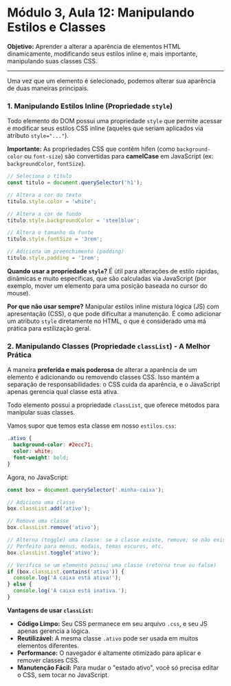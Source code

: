 # Módulo 3, Aula 12: Manipulando Estilos e Classes

**Objetivo:** Aprender a alterar a aparência de elementos HTML dinamicamente, modificando seus estilos inline e, mais importante, manipulando suas classes CSS.

---

Uma vez que um elemento é selecionado, podemos alterar sua aparência de duas maneiras principais.

### 1. Manipulando Estilos Inline (Propriedade `style`)

Todo elemento do DOM possui uma propriedade `style` que permite acessar e modificar seus estilos CSS inline (aqueles que seriam aplicados via atributo `style="..."`).

**Importante:** As propriedades CSS que contêm hífen (como `background-color` ou `font-size`) são convertidas para **camelCase** em JavaScript (ex: `backgroundColor`, `fontSize`).

```javascript
// Seleciona o título
const titulo = document.querySelector('h1');

// Altera a cor do texto
titulo.style.color = 'white';

// Altera a cor de fundo
titulo.style.backgroundColor = 'steelblue';

// Altera o tamanho da fonte
titulo.style.fontSize = '3rem';

// Adiciona um preenchimento (padding)
titulo.style.padding = '1rem';
```

**Quando usar a propriedade `style`?**
É útil para alterações de estilo rápidas, dinâmicas e muito específicas, que são calculadas via JavaScript (por exemplo, mover um elemento para uma posição baseada no cursor do mouse).

**Por que não usar sempre?**
Manipular estilos inline mistura lógica (JS) com apresentação (CSS), o que pode dificultar a manutenção. É como adicionar um atributo `style` diretamente no HTML, o que é considerado uma má prática para estilização geral.

### 2. Manipulando Classes (Propriedade `classList`) - A Melhor Prática

A maneira **preferida e mais poderosa** de alterar a aparência de um elemento é adicionando ou removendo classes CSS. Isso mantém a separação de responsabilidades: o CSS cuida da aparência, e o JavaScript apenas gerencia qual classe está ativa.

Todo elemento possui a propriedade `classList`, que oferece métodos para manipular suas classes.

Vamos supor que temos esta classe em nosso `estilos.css`:
```css
.ativo {
  background-color: #2ecc71;
  color: white;
  font-weight: bold;
}
```

Agora, no JavaScript:
```javascript
const box = document.querySelector('.minha-caixa');

// Adiciona uma classe
box.classList.add('ativo');

// Remove uma classe
box.classList.remove('ativo');

// Alterna (toggle) uma classe: se a classe existe, remove; se não existe, adiciona.
// Perfeito para menus, modais, temas escuros, etc.
box.classList.toggle('ativo');

// Verifica se um elemento possui uma classe (retorna true ou false)
if (box.classList.contains('ativo')) {
  console.log('A caixa está ativa!');
} else {
  console.log('A caixa está inativa.');
}
```

**Vantagens de usar `classList`:**
*   **Código Limpo:** Seu CSS permanece em seu arquivo `.css`, e seu JS apenas gerencia a lógica.
*   **Reutilizável:** A mesma classe `.ativo` pode ser usada em muitos elementos diferentes.
*   **Performance:** O navegador é altamente otimizado para aplicar e remover classes CSS.
*   **Manutenção Fácil:** Para mudar o "estado ativo", você só precisa editar o CSS, sem tocar no JavaScript.
